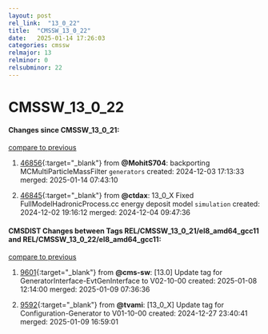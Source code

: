 ```yaml
---
layout: post
rel_link:  "13_0_22"
title:  "CMSSW_13_0_22"
date:   2025-01-14 17:26:03
categories: cmssw
relmajor: 13
relminor: 0
relsubminor: 22
---
```


# CMSSW_13_0_22
#### Changes since CMSSW_13_0_21:
[compare to previous](https://github.com/cms-sw/cmssw/compare/CMSSW_13_0_21...CMSSW_13_0_22)



1. [46856](http://github.com/cms-sw/cmssw/pull/46856){:target="_blank"}  from **@MohitS704**: backporting MCMultiParticleMassFilter `generators` created: 2024-12-03 17:13:33 merged: 2025-01-14 07:43:10

2. [46845](http://github.com/cms-sw/cmssw/pull/46845){:target="_blank"}  from **@ctdax**: 13_0_X Fixed FullModelHadronicProcess.cc energy deposit model `simulation` created: 2024-12-02 19:16:12 merged: 2024-12-04 09:47:36

#### CMSDIST Changes between Tags REL/CMSSW_13_0_21/el8_amd64_gcc11 and REL/CMSSW_13_0_22/el8_amd64_gcc11:
[compare to previous](https://github.com/cms-sw/cmsdist/compare/REL/CMSSW_13_0_21/el8_amd64_gcc11...REL/CMSSW_13_0_22/el8_amd64_gcc11)



1. [9601](http://github.com/cms-sw/cmsdist/pull/9601){:target="_blank"}  from **@cms-sw**: [13.0] Update tag for GeneratorInterface-EvtGenInterface to V02-10-00 created: 2025-01-08 12:14:00 merged: 2025-01-09 07:36:36

2. [9592](http://github.com/cms-sw/cmsdist/pull/9592){:target="_blank"}  from **@tvami**: [13_0_X] Update tag for Configuration-Generator to V01-10-00 created: 2024-12-27 23:40:41 merged: 2025-01-09 16:59:01
